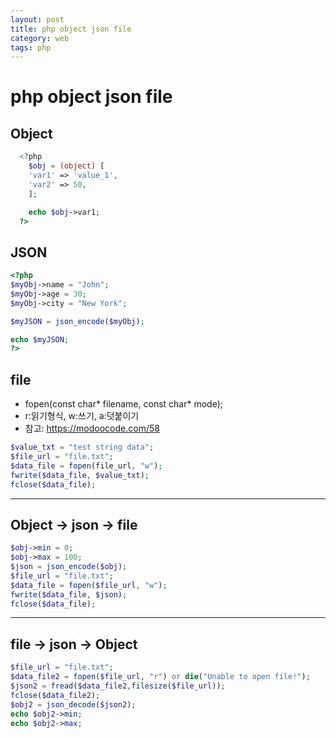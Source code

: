 ```yaml
---
layout: post
title: php object json file
category: web
tags: php
---
```


# php object json file
## Object 

```php
  <?php
    $obj = (object) [
    'var1' => 'value_1',
    'var2' => 50,
    ];

    echo $obj->var1;
  ?>
```

## JSON 
```php
<?php
$myObj->name = "John";
$myObj->age = 30;
$myObj->city = "New York";

$myJSON = json_encode($myObj);

echo $myJSON;
?>
```

## file 
* fopen(const char* filename, const char* mode);
* r:읽기형식, w:쓰기, a:덧붙이기
* 참고: https://modoocode.com/58
  
```php
$value_txt = "test string data";
$file_url = "file.txt";   
$data_file = fopen(file_url, "w");  
fwrite($data_file, $value_txt);  
fclose($data_file);
```
---

## Object -> json -> file 
```php
$obj->min = 0;
$obj->max = 100;
$json = json_encode($obj);
$file_url = "file.txt";
$data_file = fopen($file_url, "w");
fwrite($data_file, $json);  
fclose($data_file);
```
---

## file -> json -> Object 
```php
$file_url = "file.txt";
$data_file2 = fopen($file_url, "r") or die("Unable to open file!");
$json2 = fread($data_file2,filesize($file_url));
fclose($data_file2);
$obj2 = json_decode($json2);
echo $obj2->min;
echo $obj2->max;
```

